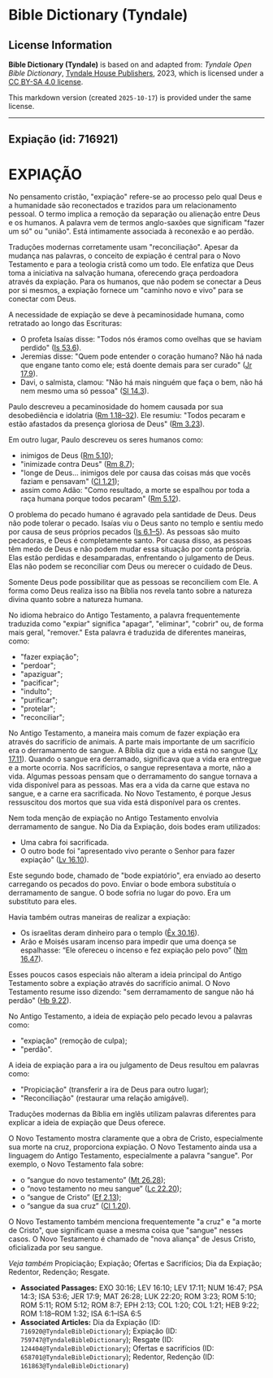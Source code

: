 # Bible Dictionary (Tyndale)

## License Information

**Bible Dictionary (Tyndale)** is based on and adapted from: _Tyndale Open Bible Dictionary_, [Tyndale House Publishers](https://tyndaleopenresources.com/), 2023, which is licensed under a [CC BY-SA 4.0 license](https://creativecommons.org/licenses/by-sa/4.0/legalcode.en).

This markdown version (created `2025-10-17`) is provided under the same license.



--------------------------------

## Expiação (id: 716921)

EXPIAÇÃO
========

No pensamento cristão, "expiação" refere\-se ao processo pelo qual Deus e a humanidade são reconectados e trazidos para um relacionamento pessoal. O termo implica a remoção da separação ou alienação entre Deus e os humanos. A palavra vem de termos anglo\-saxões que significam "fazer um só" ou "união". Está intimamente associada à reconexão e ao perdão.

Traduções modernas corretamente usam "reconciliação". Apesar da mudança nas palavras, o conceito de expiação é central para o Novo Testamento e para a teologia cristã como um todo. Ele enfatiza que Deus toma a iniciativa na salvação humana, oferecendo graça perdoadora através da expiação. Para os humanos, que não podem se conectar a Deus por si mesmos, a expiação fornece um "caminho novo e vivo" para se conectar com Deus.

A necessidade de expiação se deve à pecaminosidade humana, como retratado ao longo das Escrituras:

* O profeta Isaías disse: "Todos nós éramos como ovelhas que se haviam perdido" ([Is 53\.6](https://ref.ly/Isa53:6)).
* Jeremias disse: "Quem pode entender o coração humano? Não há nada que engane tanto como ele; está doente demais para ser curado" ([Jr 17\.9](https://ref.ly/Jer17:9)).
* Davi, o salmista, clamou: "Não há mais ninguém que faça o bem, não há nem mesmo uma só pessoa" ([Sl 14\.3](https://ref.ly/Ps14:3)).

Paulo descreveu a pecaminosidade do homem causada por sua desobediência e idolatria ([Rm 1\.18–32](https://ref.ly/Rom1:18-Rom1:32)). Ele resumiu: "Todos pecaram e estão afastados da presença gloriosa de Deus" ([Rm 3\.23](https://ref.ly/Rom3:23)).

Em outro lugar, Paulo descreveu os seres humanos como:

* inimigos de Deus ([Rm 5\.10](https://ref.ly/Rom5:10));
* "inimizade contra Deus" ([Rm 8\.7](https://ref.ly/Rom8:7));
* "longe de Deus... inimigos dele por causa das coisas más que vocês faziam e pensavam" ([Cl 1\.21](https://ref.ly/Col1:21));
* assim como Adão: "Como resultado, a morte se espalhou por toda a raça humana porque todos pecaram" ([Rm 5\.12](https://ref.ly/Rom5:12)).

O problema do pecado humano é agravado pela santidade de Deus. Deus não pode tolerar o pecado. Isaías viu o Deus santo no templo e sentiu medo por causa de seus próprios pecados ([Is 6\.1–5](https://ref.ly/Isa6:1-Isa6:5)). As pessoas são muito pecadoras, e Deus é completamente santo. Por causa disso, as pessoas têm medo de Deus e não podem mudar essa situação por conta própria. Elas estão perdidas e desamparadas, enfrentando o julgamento de Deus. Elas não podem se reconciliar com Deus ou merecer o cuidado de Deus.

Somente Deus pode possibilitar que as pessoas se reconciliem com Ele. A forma como Deus realiza isso na Bíblia nos revela tanto sobre a natureza divina quanto sobre a natureza humana.

No idioma hebraico do Antigo Testamento, a palavra frequentemente traduzida como "expiar" significa "apagar", "eliminar", "cobrir" ou, de forma mais geral, "remover." Esta palavra é traduzida de diferentes maneiras, como:

* "fazer expiação";
* "perdoar";
* "apaziguar";
* "pacificar";
* "indulto";
* "purificar";
* "protelar";
* "reconciliar";

No Antigo Testamento, a maneira mais comum de fazer expiação era através do sacrifício de animais. A parte mais importante de um sacrifício era o derramamento de sangue. A Bíblia diz que a vida está no sangue ([Lv 17\.11](https://ref.ly/Lev17:11)). Quando o sangue era derramado, significava que a vida era entregue e a morte ocorria. Nos sacrifícios, o sangue representava a morte, não a vida. Algumas pessoas pensam que o derramamento do sangue tornava a vida disponível para as pessoas. Mas era a vida da carne que estava no sangue, e a carne era sacrificada. No Novo Testamento, é porque Jesus ressuscitou dos mortos que sua vida está disponível para os crentes.

Nem toda menção de expiação no Antigo Testamento envolvia derramamento de sangue. No Dia da Expiação, dois bodes eram utilizados:

* Uma cabra foi sacrificada.
* O outro bode foi "apresentado vivo perante o Senhor para fazer expiação" ([Lv 16\.10](https://ref.ly/Lev16:10)).

Este segundo bode, chamado de "bode expiatório", era enviado ao deserto carregando os pecados do povo. Enviar o bode embora substituía o derramamento de sangue. O bode sofria no lugar do povo. Era um substituto para eles.

Havia também outras maneiras de realizar a expiação:

* Os israelitas deram dinheiro para o templo ([Êx 30\.16](https://ref.ly/Exod30:16)).
* Arão e Moisés usaram incenso para impedir que uma doença se espalhasse: “Ele ofereceu o incenso e fez expiação pelo povo” ([Nm 16\.47](https://ref.ly/Num16:47)).

Esses poucos casos especiais não alteram a ideia principal do Antigo Testamento sobre a expiação através do sacrifício animal. O Novo Testamento resume isso dizendo: "sem derramamento de sangue não há perdão" ([Hb 9\.22](https://ref.ly/Heb9:22)).

No Antigo Testamento, a ideia de expiação pelo pecado levou a palavras como:

* "expiação" (remoção de culpa);
* "perdão".

A ideia de expiação para a ira ou julgamento de Deus resultou em palavras como:

* "Propiciação" (transferir a ira de Deus para outro lugar);
* "Reconciliação" (restaurar uma relação amigável).

Traduções modernas da Bíblia em inglês utilizam palavras diferentes para explicar a ideia de expiação que Deus oferece.

O Novo Testamento mostra claramente que a obra de Cristo, especialmente sua morte na cruz, proporciona expiação. O Novo Testamento ainda usa a linguagem do Antigo Testamento, especialmente a palavra "sangue". Por exemplo, o Novo Testamento fala sobre:

* o “sangue do novo testamento” ([Mt 26\.28](https://ref.ly/Matt26:28));
* o “novo testamento no meu sangue” ([Lc 22\.20](https://ref.ly/Luke22:20));
* o “sangue de Cristo” ([Ef 2\.13](https://ref.ly/Eph2:13));
* o “sangue da sua cruz” ([Cl 1\.20](https://ref.ly/Col1:20)).

O Novo Testamento também menciona frequentemente "a cruz" e "a morte de Cristo", que significam quase a mesma coisa que "sangue" nesses casos. O Novo Testamento é chamado de "nova aliança" de Jesus Cristo, oficializada por seu sangue.

*Veja também* Propiciação; Expiação; Ofertas e Sacrifícios; Dia da Expiação; Redentor, Redenção; Resgate.

* **Associated Passages:** EXO 30:16; LEV 16:10; LEV 17:11; NUM 16:47; PSA 14:3; ISA 53:6; JER 17:9; MAT 26:28; LUK 22:20; ROM 3:23; ROM 5:10; ROM 5:11; ROM 5:12; ROM 8:7; EPH 2:13; COL 1:20; COL 1:21; HEB 9:22; ROM 1:18–ROM 1:32; ISA 6:1–ISA 6:5
* **Associated Articles:** Dia da Expiação (ID: `716920@TyndaleBibleDictionary`); Expiação (ID: `759747@TyndaleBibleDictionary`); Resgate (ID: `124404@TyndaleBibleDictionary`); Ofertas e sacrifícios (ID: `658701@TyndaleBibleDictionary`); Redentor, Redenção (ID: `161863@TyndaleBibleDictionary`)

